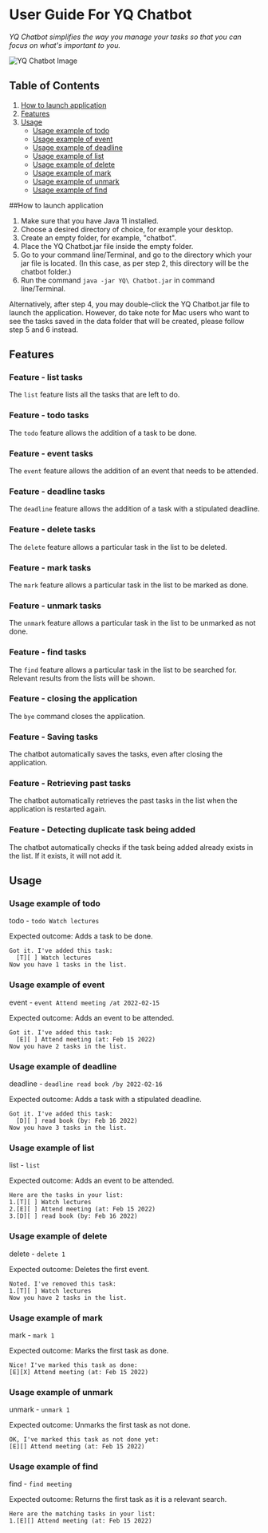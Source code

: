# User Guide For YQ Chatbot

*YQ Chatbot simplifies the way you manage your tasks so that you can focus on what's important to you.*

![YQ Chatbot Image](https://yuqitanyq.github.io/ip/Ui.png)

## Table of Contents
1. [How to launch application](#how-to-launch-application)
2. [Features](#features)
3. [Usage](#usage)
    - [Usage example of todo](#usage-example-of-todo)
    - [Usage example of event](#usage-example-of-event)
    - [Usage example of deadline](#usage-example-of-deadline)
    - [Usage example of list](#usage-example-of-list)
    - [Usage example of delete](#usage-example-of-delete)
    - [Usage example of mark](#usage-example-of-mark)
    - [Usage example of unmark](#usage-example-of-unmark)
    - [Usage example of find](#usage-example-of-find)

##How to launch application
1. Make sure that you have Java 11 installed.
2. Choose a desired directory of choice, for example your desktop.
3. Create an empty folder, for example, "chatbot".
4. Place the YQ Chatbot.jar file inside the empty folder.
5. Go to your command line/Terminal, and go to the directory which 
your jar file is located. (In this case, as per step 2, this directory will be the chatbot folder.)
6. Run the command `java -jar YQ\ Chatbot.jar` in command line/Terminal.  

Alternatively, after step 4, you may double-click the YQ Chatbot.jar file to launch the application.
However, do take note for Mac users who want to see the tasks saved in the data folder that will be created,
please follow step 5 and 6 instead.


## Features

### Feature - list tasks 

The `list` feature lists all the tasks that are left to do.

### Feature - todo tasks

The `todo` feature allows the addition of a task to be done.

### Feature - event tasks

The `event` feature allows the addition of an event that needs to be attended.

### Feature - deadline tasks

The `deadline` feature allows the addition of a task with a stipulated deadline.

### Feature - delete tasks

The `delete` feature allows a particular task in the list to be deleted.

### Feature - mark tasks

The `mark` feature allows a particular task in the list to be marked as done.

### Feature - unmark tasks

The `unmark` feature allows a particular task in the list to be unmarked as not done.

### Feature - find tasks

The `find` feature allows a particular task in the list to be searched for. 
Relevant results from the lists will be shown.

### Feature - closing the application

The `bye` command closes the application.

### Feature - Saving tasks

The chatbot automatically saves the tasks, even after closing the application.

### Feature - Retrieving past tasks

The chatbot automatically retrieves the past tasks in the list when the application is restarted again.

### Feature - Detecting duplicate task being added

The chatbot automatically checks if the task being added already exists in the list.
If it exists, it will not add it.

## Usage  

### Usage example of todo 
todo - `todo Watch lectures`

Expected outcome:
Adds a task to be done.
```
Got it. I've added this task:
  [T][ ] Watch lectures
Now you have 1 tasks in the list.
```  
### Usage example of event
event - `event Attend meeting /at 2022-02-15`

Expected outcome:
Adds an event to be attended.
```
Got it. I've added this task:
  [E][ ] Attend meeting (at: Feb 15 2022)
Now you have 2 tasks in the list.
```
### Usage example of deadline
deadline - `deadline read book /by 2022-02-16`

Expected outcome:
Adds a task with a stipulated deadline.
```
Got it. I've added this task:
  [D][ ] read book (by: Feb 16 2022)
Now you have 3 tasks in the list.
```
### Usage example of list
list - `list`

Expected outcome:
Adds an event to be attended.
```
Here are the tasks in your list:
1.[T][ ] Watch lectures
2.[E][ ] Attend meeting (at: Feb 15 2022)
3.[D][ ] read book (by: Feb 16 2022)
```
### Usage example of delete
delete - `delete 1`

Expected outcome:
Deletes the first event.
```
Noted. I've removed this task:
1.[T][ ] Watch lectures
Now you have 2 tasks in the list.
```
### Usage example of mark
mark - `mark 1`

Expected outcome:
Marks the first task as done.
```
Nice! I've marked this task as done:
[E][X] Attend meeting (at: Feb 15 2022)
```
### Usage example of unmark
unmark - `unmark 1`

Expected outcome:
Unmarks the first task as not done.
```
OK, I've marked this task as not done yet:
[E][] Attend meeting (at: Feb 15 2022)
```
### Usage example of find
find - `find meeting`

Expected outcome:
Returns the first task as it is a relevant search.
```
Here are the matching tasks in your list:
1.[E][] Attend meeting (at: Feb 15 2022)
```